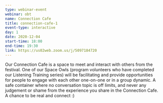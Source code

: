 ```yaml
---
type: webinar-event
webinar: obt
name: Connection Cafe
title: connection-cafe-1
event-type: interactive
day: 1
date: 2020-12-04
start-time: 18:00
end-time: 19:30
link: https://us02web.zoom.us/j/5097184720
---
```


Our Connection Cafe is a space to meet and interact with others from the festival. One of our Space Owls (program volunteers who have completed our Listening Training series) will be facilitating and provide opportunities for people to engage with each other one-on-one or in a group dynamic. A safe container where no conversation topic is off limits, and never any judgement or shame from the experience you share in the Connection Cafe. A chance to be real and connect :)
